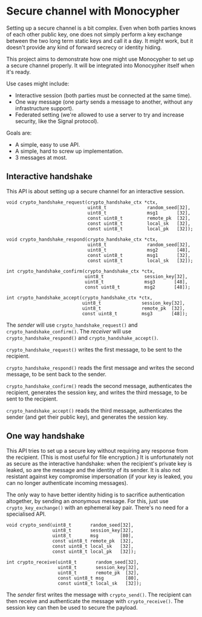 Secure channel with Monocypher
==============================

Setting up a secure channel is a bit complex. Even when both parties
knows of each other public key, one does not simply perform a key
exchange between the two long term static keys and call it a day.
It might work, but it doesn't provide any kind of forward secrecy or
identity hiding.

This project aims to demonstrate how one might use Monocypher to set up
a secure channel properly.  It will be integrated into Monocypher itself
when it's ready.

Use cases might include:

- Interactive session (both parties must be connected at the same time).
- One way message (one party sends a message to another, without any
  infrastructure support).
- Federated setting (we're allowed to use a server to try and increase
  security, like the Signal protocol).

Goals are:

- A simple, easy to use API.
- A simple, hard to screw up implementation.
- 3 messages at most.


Interactive handshake
---------------------

This API is about setting up a secure channel for an interactive
session.

    void crypto_handshake_request(crypto_handshake_ctx *ctx,
                                  uint8_t               random_seed[32],
                                  uint8_t               msg1       [32],
                                  const uint8_t         remote_pk  [32],
                                  const uint8_t         local_sk   [32],
                                  const uint8_t         local_pk   [32]);

    void crypto_handshake_respond(crypto_handshake_ctx *ctx,
                                  uint8_t               random_seed[32],
                                  uint8_t               msg2       [48],
                                  const uint8_t         msg1       [32],
                                  const uint8_t         local_sk   [32]);

    int crypto_handshake_confirm(crypto_handshake_ctx *ctx,
                                 uint8_t               session_key[32],
                                 uint8_t               msg3       [48],
                                 const uint8_t         msg2       [48]);

    int crypto_handshake_accept(crypto_handshake_ctx *ctx,
                                uint8_t               session_key[32],
                                uint8_t               remote_pk  [32],
                                const uint8_t         msg3       [48]);


The _sender_ will use `crypto_handshake_request()` and
`crypto_handshake_confirm()`. The _receiver_ will use
`crypto_handshake_respond()` and `crypto_handshake_accept()`.

`crypto_handshake_request()` writes the first message, to be sent to the
recipient.

`crypto_handshake_respond()` reads the first message and writes the
second message, to be sent back to the sender.

`crypto_handshake_confirm()` reads the second message, authenticates the
recipient, generates the session key, and writes the third message, to
be sent to the recipient.

`crypto_handshake_accept()` reads the third message, authenticates the
sender (and get their public key), and generates the session key.


One way handshake
-----------------

This API tries to set up a secure key without requiring any response
from the recipient.  (This is most useful for file encryption.) It is
unfortunately not as secure as the interactive handshake: when the
recipient's private key is leaked, so are the message and the identity of
its sender. It is also not resistant against key compromise
impersonation (if your key is leaked, you can no longer authenticate
incoming messages).

The only way to have better identity hiding is to sacrifice
authentication altogether, by sending an _anonymous_ message.  For this,
just use `crypto_key_exchange()` with an ephemeral key pair.  There's no
need for a specialised API.

    void crypto_send(uint8_t       random_seed[32],
                     uint8_t       session_key[32],
                     uint8_t       msg        [80],
                     const uint8_t remote_pk  [32],
                     const uint8_t local_sk   [32],
                     const uint8_t local_pk   [32]);

    int crypto_receive(uint8_t       random_seed[32],
                       uint8_t       session_key[32],
                       uint8_t       remote_pk  [32],
                       const uint8_t msg        [80],
                       const uint8_t local_sk   [32]);

The _sender_ first writes the message with `crypto_send()`. The
recipient can then receive and authenticate the message with
`crypto_receive()`.  The session key can then be used to secure the
payload.
